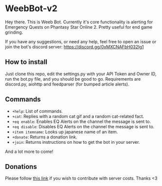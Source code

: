 # WeebBot-v2

Hey there. This is Weeb Bot. Currently it's core functionality is alerting for Emergency Quests on Phantasy Star Online 2. Pretty useful for end game grinding.

If you have any suggestions, or need any help, feel free to open an issue or join the bot's discord server: https://discord.gg/0xMXCNAFbH032Ig1

## How to install

Just clone this repo, edit the settings.py with your API Token and Owner ID, run the bot.py file, and you should be good to go. Requirements are discord.py, aiohttp and feedparser (for bumped article alerts).

## Commands

- `+help`: List of commands.
- `+cat`: Replies with a random cat gif and a random cat-related fact.
- `+eq enable`: Enables EQ Alerts on the channel the message is sent to.
- `+eq disable`: Disables EQ Alerts on the channel the message is sent to.
- `+item itemname`: Looks up japanese name of an item.
- `+donate`: Returns a donation link.
- `+join`: Returns instructions on how to get the bot in your server.

And a lot more to come!

## Donations

Please follow [this link](https://www.patreon.com/user?u=4126244) if you wish to contribute with server costs. Thanks <3
